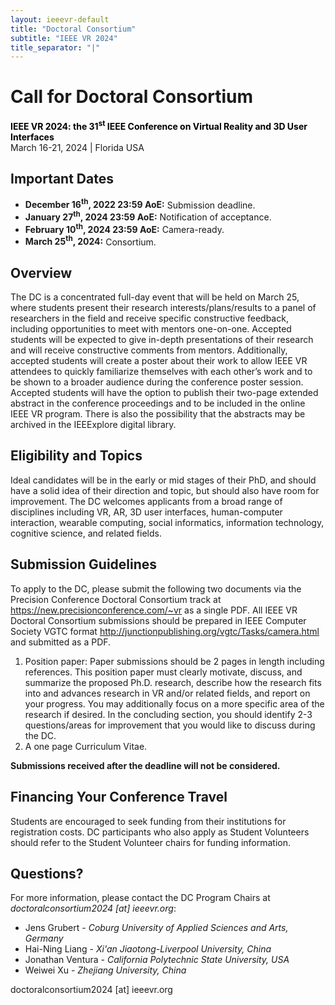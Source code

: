 ```yaml
---
layout: ieeevr-default
title: "Doctoral Consortium"
subtitle: "IEEE VR 2024"
title_separator: "|"
---
```




<!-- <div>
    <p>
        More information coming soon, please watch this space.
    </p>
</div> -->

<div>
    <h1 id="cfp-doctoral-cosortium">Call for Doctoral Consortium</h1>
    <p>
        <strong style="color: black">IEEE VR 2024: the 31<sup>st</sup> IEEE Conference on Virtual Reality and 3D User Interfaces</strong>
    <br /> 
    March 16-21, 2024 | Florida USA
    </p>
    <h2 id="important-dates"> Important Dates </h2>
    <ul>
        <li><b>December 16<sup>th</sup>, 2022 23:59 AoE:</b> Submission deadline.</li>
        <li><b>January 27<sup>th</sup>, 2024 23:59 AoE:</b> Notification of acceptance.</li>
        <li><b>February 10<sup>th</sup>, 2024 23:59 AoE:</b> Camera-ready.</li>
        <li><b>March 25<sup>th</sup>, 2024:</b> Consortium.</li>
    </ul>
    <h2 id="Overview">Overview</h2>
    <p>
        The DC is a concentrated full-day event that will be held on March 25, where students present their research interests/plans/results to a panel of researchers in the field and receive specific constructive feedback, including opportunities to meet with mentors one-on-one. Accepted students will be expected to give in-depth presentations of their research and will receive constructive comments from mentors. Additionally, accepted students will create a poster about their work to allow IEEE VR attendees to quickly familiarize themselves with each other’s work and to be shown to a broader audience during the conference poster session. Accepted students will have the option to publish their two-page extended abstract in the conference proceedings and to be included in the online IEEE VR program. There is also the possibility that the abstracts may be archived in the IEEExplore digital library.
    </p>
    <h2 id="Eligibility-and-topics">Eligibility and Topics</h2>
    <p>
        Ideal candidates will be in the early or mid stages of their PhD, and should have a solid idea of their direction and topic, but should also have room for improvement. The DC welcomes applicants from a broad range of disciplines including VR, AR, 3D user interfaces, human-computer interaction, wearable computing, social informatics, information technology, cognitive science, and related fields.
    </p>
    <h2 id="submission-guidelines">Submission Guidelines</h2>
    <p>
        To apply to the DC, please submit the following two documents via the Precision Conference
        Doctoral Consortium track at <a href="https://new.precisionconference.com/~vr">https://new.precisionconference.com/~vr</a> as a single PDF. All IEEE
        VR Doctoral Consortium submissions should be prepared in IEEE Computer Society VGTC format 
        <a href="http://junctionpublishing.org/vgtc/Tasks/camera.html">http://junctionpublishing.org/vgtc/Tasks/camera.html</a> and submitted as a PDF.
        <ol>
            <li>Position paper: Paper submissions should be 2 pages in length including references. This position paper must clearly motivate, discuss, and summarize the proposed Ph.D. research, describe how the research fits into and advances research in VR and/or related fields, and report on your progress. You may additionally focus on a more specific area of the research if desired. In the concluding section, you should identify 2-3 questions/areas for improvement that you would like to discuss during the DC.</li>
            <li>A one page Curriculum Vitae.</li>
        </ol>
        <div class="notice--info" style="background-color: $theme-yellow ! important; color: $theme-text ! important;">
            <b class="notice--text" style="background-color: $theme-yellow ! important; color: $theme-text ! important;">Submissions received after the deadline will not be considered.</b>
        </div>
    </p>
    <h2 id="financing">Financing Your Conference Travel</h2>
    <p>
        Students are encouraged to seek funding from their institutions for registration costs. DC participants who also apply as Student Volunteers should refer to the Student Volunteer chairs for funding information. 
    </p>
    <h2 id="contact">Questions?</h2>
    <p>
        For more information, please contact the DC Program Chairs at <i class="fas fa-fw fa-envelope-square emailIcon" style=""></i><i class="emailText">doctoralconsortium2024 [at] ieeevr.org</i>:
        <ul>
            <li>Jens Grubert - <i>Coburg University of Applied Sciences and Arts, Germany</i></li>
            <li>Hai-Ning Liang - <i>Xi'an Jiaotong-Liverpool University, China</i></li>
            <li>Jonathan Ventura - <i>California Polytechnic State University, USA</i></li>
            <li>Weiwei Xu - <i>Zhejiang University, China</i></li>
        </ul>
        doctoralconsortium2024 [at] ieeevr.org
    </p>

</div>
